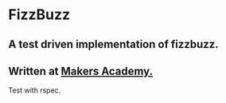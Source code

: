 <h1>FizzBuzz</h1>

<h2>A test driven implementation of fizzbuzz.</h2>

<h2>Written at <a href="http://www.makersacademy.com/">Makers Academy.</a></h2>

Test with rspec.
